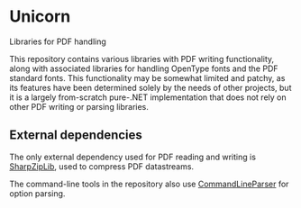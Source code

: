 # Unicorn
Libraries for PDF handling

This repository contains various libraries with PDF writing functionality, along with associated libraries for handling OpenType fonts and the PDF standard fonts.  This functionality may be somewhat limited and patchy, as its features have been determined solely by the needs of other projects, but it is a largely from-scratch pure-.NET implementation that does not rely on other PDF writing or parsing libraries.

## External dependencies

The only external dependency used for PDF reading and writing is [SharpZipLib](https://github.com/icsharpcode/SharpZipLib), used to compress PDF datastreams.

The command-line tools in the repository also use [CommandLineParser](https://github.com/commandlineparser/commandline) for option parsing.
